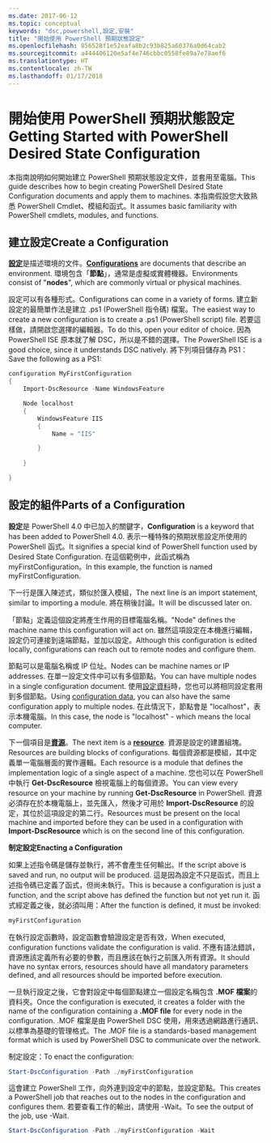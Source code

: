 ```yaml
---
ms.date: 2017-06-12
ms.topic: conceptual
keywords: "dsc,powershell,設定,安裝"
title: "開始使用 PowerShell 預期狀態設定"
ms.openlocfilehash: 856528f1e52eafa8b2c93b825a60376a0d64cab2
ms.sourcegitcommit: a444406120e5af4e746cbbc0558fe89a7e78aef6
ms.translationtype: HT
ms.contentlocale: zh-TW
ms.lasthandoff: 01/17/2018
---
```

# <a name="getting-started-with-powershell-desired-state-configuration"></a><span data-ttu-id="84787-103">開始使用 PowerShell 預期狀態設定</span><span class="sxs-lookup"><span data-stu-id="84787-103">Getting Started with PowerShell Desired State Configuration</span></span> #

<span data-ttu-id="84787-104">本指南說明如何開始建立 PowerShell 預期狀態設定文件，並套用至電腦。</span><span class="sxs-lookup"><span data-stu-id="84787-104">This guide describes how to begin creating PowerShell Desired State Configuration documents and apply them to machines.</span></span> <span data-ttu-id="84787-105">本指南假設您大致熟悉 PowerShell Cmdlet、模組和函式。</span><span class="sxs-lookup"><span data-stu-id="84787-105">It assumes basic familiarity with PowerShell cmdlets, modules, and functions.</span></span> 


## <a name="create-a-configuration"></a><span data-ttu-id="84787-106">建立設定</span><span class="sxs-lookup"><span data-stu-id="84787-106">Create a Configuration</span></span> ##

<span data-ttu-id="84787-107">[**設定**](https://msdn.microsoft.com/en-us/powershell/dsc/configurations)是描述環境的文件。</span><span class="sxs-lookup"><span data-stu-id="84787-107">[**Configurations**](https://msdn.microsoft.com/en-us/powershell/dsc/configurations) are documents that describe an environment.</span></span> <span data-ttu-id="84787-108">環境包含「**節點**」，通常是虛擬或實體機器。</span><span class="sxs-lookup"><span data-stu-id="84787-108">Environments consist of "**nodes**", which are commonly virtual or physical machines.</span></span> 

<span data-ttu-id="84787-109">設定可以有各種形式。</span><span class="sxs-lookup"><span data-stu-id="84787-109">Configurations can come in a variety of forms.</span></span> <span data-ttu-id="84787-110">建立新設定的最簡單作法是建立 .ps1 (PowerShell 指令碼) 檔案。</span><span class="sxs-lookup"><span data-stu-id="84787-110">The easiest way to create a new configuration is to create a .ps1 (PowerShell script) file.</span></span> <span data-ttu-id="84787-111">若要這樣做，請開啟您選擇的編輯器。</span><span class="sxs-lookup"><span data-stu-id="84787-111">To do this, open your editor of choice.</span></span> <span data-ttu-id="84787-112">因為 PowerShell ISE 原本就了解 DSC，所以是不錯的選擇。</span><span class="sxs-lookup"><span data-stu-id="84787-112">The PowerShell ISE is a good choice, since it understands DSC natively.</span></span> <span data-ttu-id="84787-113">將下列項目儲存為 PS1：</span><span class="sxs-lookup"><span data-stu-id="84787-113">Save the following as a PS1:</span></span>

```powershell
configuration MyFirstConfiguration
{
    Import-DscResource -Name WindowsFeature

    Node localhost
    {
        WindowsFeature IIS
        {
            Name = "IIS"

        }
        
    }

}
```
## <a name="parts-of-a-configuration"></a><span data-ttu-id="84787-114">設定的組件</span><span class="sxs-lookup"><span data-stu-id="84787-114">Parts of a Configuration</span></span> ##
<span data-ttu-id="84787-115">**設定**是 PowerShell 4.0 中已加入的關鍵字，</span><span class="sxs-lookup"><span data-stu-id="84787-115">**Configuration** is a keyword that has been added to PowerShell 4.0.</span></span> <span data-ttu-id="84787-116">表示一種特殊的預期狀態設定所使用的 PowerShell 函式。</span><span class="sxs-lookup"><span data-stu-id="84787-116">It signifies a special kind of PowerShell function used by Desired State Configuration.</span></span> <span data-ttu-id="84787-117">在這個範例中，此函式稱為 myFirstConfiguration。</span><span class="sxs-lookup"><span data-stu-id="84787-117">In this example, the function is named myFirstConfiguration.</span></span> 

<span data-ttu-id="84787-118">下一行是匯入陳述式，類似於匯入模組，</span><span class="sxs-lookup"><span data-stu-id="84787-118">The next line is an import statement, similar to importing a module.</span></span> <span data-ttu-id="84787-119">將在稍後討論。</span><span class="sxs-lookup"><span data-stu-id="84787-119">It will be discussed later on.</span></span>

<span data-ttu-id="84787-120">「節點」定義這個設定將產生作用的目標電腦名稱。</span><span class="sxs-lookup"><span data-stu-id="84787-120">"Node" defines the machine name this configuration will act on.</span></span> <span data-ttu-id="84787-121">雖然這項設定在本機進行編輯，設定仍可連接到遠端節點，並加以設定。</span><span class="sxs-lookup"><span data-stu-id="84787-121">Although this configuration is edited locally, configurations can reach out to remote nodes and configure them.</span></span> 

<span data-ttu-id="84787-122">節點可以是電腦名稱或 IP 位址。</span><span class="sxs-lookup"><span data-stu-id="84787-122">Nodes can be machine names or IP addresses.</span></span> <span data-ttu-id="84787-123">在單一設定文件中可以有多個節點。</span><span class="sxs-lookup"><span data-stu-id="84787-123">You can have multiple nodes in a single configuration document.</span></span> <span data-ttu-id="84787-124">使用[設定資料](https://msdn.microsoft.com/en-us/powershell/dsc/configdata)時，您也可以將相同設定套用到多個節點。</span><span class="sxs-lookup"><span data-stu-id="84787-124">Using [configuration data](https://msdn.microsoft.com/en-us/powershell/dsc/configdata), you can also have the same configuration apply to multiple nodes.</span></span> <span data-ttu-id="84787-125">在此情況下，節點會是 "localhost"，表示本機電腦。</span><span class="sxs-lookup"><span data-stu-id="84787-125">In this case, the node is "localhost" - which means the local computer.</span></span> 

<span data-ttu-id="84787-126">下一個項目是[**資源**](https://msdn.microsoft.com/en-us/powershell/dsc/resources)。</span><span class="sxs-lookup"><span data-stu-id="84787-126">The next item is a [**resource**](https://msdn.microsoft.com/en-us/powershell/dsc/resources).</span></span> <span data-ttu-id="84787-127">資源是設定的建置組塊。</span><span class="sxs-lookup"><span data-stu-id="84787-127">Resources are building blocks of configurations.</span></span> <span data-ttu-id="84787-128">每個資源都是模組，其中定義單一電腦層面的實作邏輯。</span><span class="sxs-lookup"><span data-stu-id="84787-128">Each resource is a module that defines the implementation logic of a single aspect of a machine.</span></span> <span data-ttu-id="84787-129">您也可以在 PowerShell 中執行 **Get-DscResource** 檢視電腦上的每個資源。</span><span class="sxs-lookup"><span data-stu-id="84787-129">You can view every resource on your machine by running **Get-DscResource** in PowerShell.</span></span> <span data-ttu-id="84787-130">資源必須存在於本機電腦上，並先匯入，然後才可用於 **Import-DscResource** 的設定，其位於這項設定的第二行。</span><span class="sxs-lookup"><span data-stu-id="84787-130">Resources must be present on the local machine and imported before they can be used in a configuration with **Import-DscResource** which is on the second line of this configuration.</span></span> 

<span data-ttu-id="84787-131">**制定設定**</span><span class="sxs-lookup"><span data-stu-id="84787-131">**Enacting a Configuration**</span></span>

<span data-ttu-id="84787-132">如果上述指令碼是儲存並執行，將不會產生任何輸出。</span><span class="sxs-lookup"><span data-stu-id="84787-132">If the script above is saved and run, no output will be produced.</span></span> <span data-ttu-id="84787-133">這是因為設定不只是函式，而且上述指令碼已定義了函式，但尚未執行。</span><span class="sxs-lookup"><span data-stu-id="84787-133">This is because a configuration is just a function, and the script above has defined the function but not yet run it.</span></span> <span data-ttu-id="84787-134">函式經定義之後，就必須叫用：</span><span class="sxs-lookup"><span data-stu-id="84787-134">After the function is defined, it must be invoked:</span></span>
```powershell
myFirstConfiguration
```

<span data-ttu-id="84787-135">在執行設定函數時，設定函數會驗證設定是否有效，</span><span class="sxs-lookup"><span data-stu-id="84787-135">When executed, configuration functions validate the configuration is valid.</span></span> <span data-ttu-id="84787-136">不應有語法錯誤，資源應該定義所有必要的參數，而且應該在執行之前匯入所有資源。</span><span class="sxs-lookup"><span data-stu-id="84787-136">It should have no syntax errors, resources should have all mandatory parameters defined, and all resources should be imported before execution.</span></span>

<span data-ttu-id="84787-137">一旦執行設定之後，它會對設定中每個節點建立一個設定名稱包含 **.MOF 檔案**的資料夾。</span><span class="sxs-lookup"><span data-stu-id="84787-137">Once the configuration is executed, it creates a folder with the name of the configuration containing a **.MOF file** for every node in the configuration.</span></span> <span data-ttu-id="84787-138">.MOF 檔案是由 PowerShell DSC 使用，用來透過網路進行通訊、以標準為基礎的管理格式。</span><span class="sxs-lookup"><span data-stu-id="84787-138">The .MOF file is a standards-based management format which is used by PowerShell DSC to communicate over the network.</span></span>

<span data-ttu-id="84787-139">制定設定：</span><span class="sxs-lookup"><span data-stu-id="84787-139">To enact the configuration:</span></span>
```powershell
Start-DscConfiguration -Path ./myFirstConfiguration
```
<span data-ttu-id="84787-140">這會建立 PowerShell 工作，向外連到設定中的節點，並設定節點。</span><span class="sxs-lookup"><span data-stu-id="84787-140">This creates a PowerShell job that reaches out to the nodes in the configuration and configures them.</span></span> <span data-ttu-id="84787-141">若要查看工作的輸出，請使用 -Wait。</span><span class="sxs-lookup"><span data-stu-id="84787-141">To see the output of the job, use -Wait.</span></span> 
```powershell
Start-DscConfiguration -Path ./myFirstConfiguration -Wait
```

